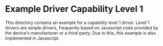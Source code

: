 # Example Driver Capability Level 1

This directory contains an example for a capability level 1 driver.
Level 1 drivers are simple drivers, frequently based on Javascript
code provided by the device's manufacturer or a third-party.
Due to this, this example is also implemented in Javascript.
